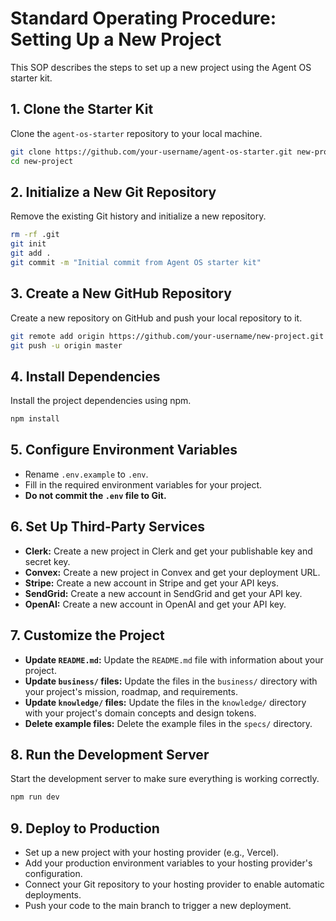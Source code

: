 # Standard Operating Procedure: Setting Up a New Project

This SOP describes the steps to set up a new project using the Agent OS starter kit.

## 1. Clone the Starter Kit
Clone the `agent-os-starter` repository to your local machine.
```bash
git clone https://github.com/your-username/agent-os-starter.git new-project
cd new-project
```

## 2. Initialize a New Git Repository
Remove the existing Git history and initialize a new repository.
```bash
rm -rf .git
git init
git add .
git commit -m "Initial commit from Agent OS starter kit"
```

## 3. Create a New GitHub Repository
Create a new repository on GitHub and push your local repository to it.
```bash
git remote add origin https://github.com/your-username/new-project.git
git push -u origin master
```

## 4. Install Dependencies
Install the project dependencies using npm.
```bash
npm install
```

## 5. Configure Environment Variables
- Rename `.env.example` to `.env`.
- Fill in the required environment variables for your project.
- **Do not commit the `.env` file to Git.**

## 6. Set Up Third-Party Services
- **Clerk:** Create a new project in Clerk and get your publishable key and secret key.
- **Convex:** Create a new project in Convex and get your deployment URL.
- **Stripe:** Create a new account in Stripe and get your API keys.
- **SendGrid:** Create a new account in SendGrid and get your API key.
- **OpenAI:** Create a new account in OpenAI and get your API key.

## 7. Customize the Project
- **Update `README.md`:** Update the `README.md` file with information about your project.
- **Update `business/` files:** Update the files in the `business/` directory with your project's mission, roadmap, and requirements.
- **Update `knowledge/` files:** Update the files in the `knowledge/` directory with your project's domain concepts and design tokens.
- **Delete example files:** Delete the example files in the `specs/` directory.

## 8. Run the Development Server
Start the development server to make sure everything is working correctly.
```bash
npm run dev
```

## 9. Deploy to Production
- Set up a new project with your hosting provider (e.g., Vercel).
- Add your production environment variables to your hosting provider's configuration.
- Connect your Git repository to your hosting provider to enable automatic deployments.
- Push your code to the main branch to trigger a new deployment.
